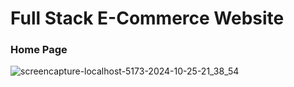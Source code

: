 # Full Stack E-Commerce Website
### Home Page
![screencapture-localhost-5173-2024-10-25-21_38_54](https://github.com/user-attachments/assets/c6569295-ef45-4480-a979-dcad9e9b1977)
